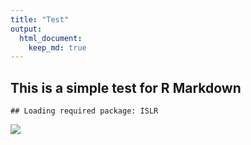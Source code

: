 ```yaml
---
title: "Test"
output: 
  html_document:
    keep_md: true
---
```




## This is a simple test for R Markdown


```
## Loading required package: ISLR
```

![](R-MD-test_files/figure-html/unnamed-chunk-1-1.png)<!-- -->

